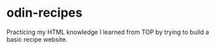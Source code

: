 # odin-recipes

Practicing my HTML knowledge I learned from TOP by trying to build a basic recipe website.

